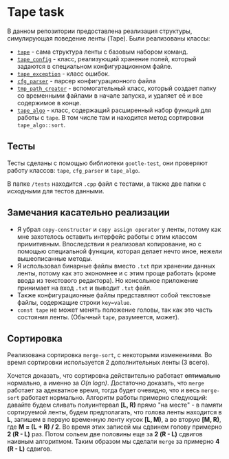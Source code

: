 # Tape task

В данном репозитории предоставлена реализация структуры, симулирующая поведение
ленты (Tape). 
Были реализованы классы:

- [`tape`](https://github.com/darrkeer/yadro-tape-task/blob/b16c2aeb786be432360c4ca5660af8c8d6f6011d/src/tape.h#L30) - сама структура ленты с базовым набором команд.
- [`tape_config`](https://github.com/darrkeer/yadro-tape-task/blob/b16c2aeb786be432360c4ca5660af8c8d6f6011d/src/tape.h#L9) - класс, реализующий хранение полей, который задаются в специальном конфигурационном файле.
- [`tape_exception`](https://github.com/darrkeer/yadro-tape-task/blob/cea1a8765c848bb697df7b52f0e6eb763efb4404/src/tape-utils.h#L17) - класс ошибок.
- [`cfg_parser`](https://github.com/darrkeer/yadro-tape-task/blob/cea1a8765c848bb697df7b52f0e6eb763efb4404/src/tape-utils.h#L27) - парсер конфигурационного файла
- [`tmp_path_creator`](https://github.com/darrkeer/yadro-tape-task/blob/b16c2aeb786be432360c4ca5660af8c8d6f6011d/src/tape-utils.h#L8) - вспомогательный класс, который создает папку со временными файлами в начале запуска, и удаляет её и все содержимое в конце.
- [`tape_algo`](https://github.com/darrkeer/yadro-tape-task/blob/cea1a8765c848bb697df7b52f0e6eb763efb4404/src/tape-algo.h#L5) - класс, содержащий расширенный набор функций для работы с `tape`. В том числе там и находится метод сортировки `tape_algo::sort`.

## Тесты

Тесты сделаны с помощью библиотеки `gootle-test`, они проверяют работу классов: `tape`, `cfg_parser` и `tape_algo`.

В папке `/tests` находится `.cpp` файл с тестами, а также две папки с исходными для тестов данными.

## Замечания касательно реализации

- Я убрал `copy-constructor` и `copy assign operator` у ленты, потому как мне захотелось оставить
интерфейс работы с этим классом примитивным. Впоследствии я реализовал копирование,
но с помощью специальной функции, которая делает нечто иное, нежели вышеописанные методы.
- Я использовал бинарные файлы вместо `.txt` при хранении данных ленты,
потому как это экономнее и с этим проще работать (кроме ввода из текстового редактора). 
Но консольное приложение принимает на вход `.txt` и выводит `.txt` файл.
- Также конфигурационные файлы представляют собой текстовые файлы,
содержащие строки `key=value`.
- `const tape` не может менять положение головы, так как это часть состояния ленты.
  (Обычный `tape`, разумеется, может).

## Сортировка

Реализована сортировка `merge-sort`, с некоторыми изменениями. Во время сортировки используется 2 дополнительных ленты (3 всего).

Хочется доказать, что сортировка действительно работает
~~оптимально~~ нормально, а именно за _O(n logn)_. 
Достаточно доказать, что `merge` работает за адекватное время, тогда
будет очевидно, что и весь `merge-sort` работает нормально.
Алгоритм работы примерно следующий: давайте будем сливать полуинтервал
**[L, R)** прямо "на месте" - в памяти сортируемой ленты,
будем предполагать, что голова ленты находится в **L**,
запишем в первую временную ленту кусок **[L, M)**,
а во вторую **[M, R)**, где **M = (L + R) / 2**. Во время этих записей
мы сдвинем голову примерно **2 (R - L)** раз. Потом сольем две половины еще
за **2 (R - L)** сдвигов наивным алгоритмом. Таким образом мы сделали
`merge` за примерно **4 (R - L)** сдвигов.

